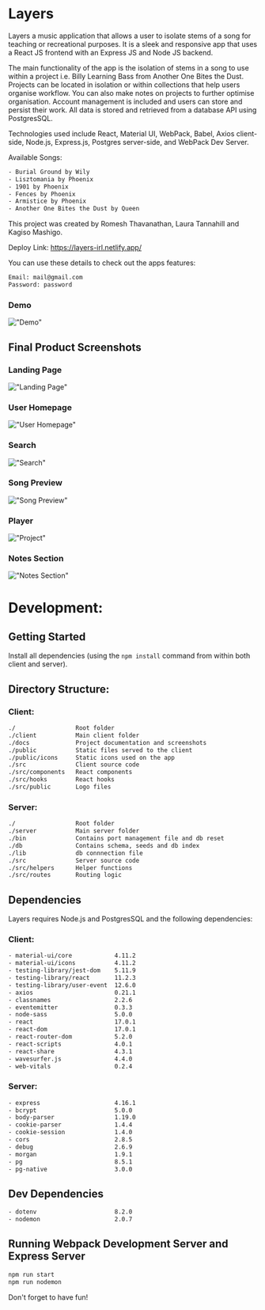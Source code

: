 # Layers

Layers a music application that allows a user to isolate stems of a song for teaching or recreational purposes. It is a sleek and responsive app that uses a React JS frontend with an Express JS and Node JS backend. 

The main functionality of the app is the isolation of stems in a song to use within a project i.e. Billy Learning Bass from Another One Bites the Dust. Projects can be located in isolation or within collections that help users organise workflow. You can also make notes on projects to further optimise organisation. Account management is included and users can store and persist their work. All data is stored and retrieved from a database API using PostgresSQL.

Technologies used include React, Material UI, WebPack, Babel, Axios client-side, Node.js, Express.js, Postgres server-side, and WebPack Dev Server.

Available Songs:
```sh
- Burial Ground by Wily
- Lisztomania by Phoenix
- 1901 by Phoenix
- Fences by Phoenix
- Armistice by Phoenix
- Another One Bites the Dust by Queen
```

This project was created by Romesh Thavanathan, Laura Tannahill and Kagiso Mashigo.

Deploy Link: https://layers-irl.netlify.app/

You can use these details to check out the apps features:
```sh
Email: mail@gmail.com
Password: password
```

### Demo
!["Demo"](https://github.com/rothavanathan/LHL-final-project/blob/master/client/docs/layers.gif?raw=true)

## Final Product Screenshots
### Landing Page
!["Landing Page"](https://github.com/rothavanathan/LHL-final-project/blob/readme/client/docs/Entry.png?raw=true)
### User Homepage
!["User Homepage"](https://github.com/rothavanathan/LHL-final-project/blob/readme/client/docs/Home.png?raw=true)
### Search
!["Search"](https://github.com/rothavanathan/LHL-final-project/blob/readme/client/docs/Search.png?raw=true)
### Song Preview
!["Song Preview"](https://github.com/rothavanathan/LHL-final-project/blob/readme/client/docs/Song%20Preview.png?raw=true)
### Player
!["Project"](https://github.com/rothavanathan/LHL-final-project/blob/readme/client/docs/Player.png?raw=true)
### Notes Section
!["Notes Section"](https://github.com/rothavanathan/LHL-final-project/blob/readme/client/docs/Notes.png?raw=true)

# Development:

## Getting Started

Install all dependencies (using the `npm install` command from within both client and server).

## Directory Structure:

### Client:

```sh
./                 Root folder
./client           Main client folder
./docs             Project documentation and screenshots
./public           Static files served to the client
./public/icons     Static icons used on the app
./src              Client source code
./src/components   React components
./src/hooks        React hooks
./src/public       Logo files
```

### Server:

```sh
./                 Root folder
./server           Main server folder
./bin              Contains port management file and db reset
./db               Contains schema, seeds and db index
./lib              db connnection file
./src              Server source code
./src/helpers      Helper functions
./src/routes       Routing logic
```

## Dependencies

Layers requires Node.js and PostgresSQL and the following dependencies:

### Client:

```sh
- material-ui/core            4.11.2
- material-ui/icons           4.11.2
- testing-library/jest-dom    5.11.9
- testing-library/react       11.2.3
- testing-library/user-event  12.6.0
- axios                       0.21.1
- classnames                  2.2.6
- eventemitter                0.3.3
- node-sass                   5.0.0
- react                       17.0.1
- react-dom                   17.0.1
- react-router-dom            5.2.0
- react-scripts               4.0.1
- react-share                 4.3.1
- wavesurfer.js               4.4.0
- web-vitals                  0.2.4
```

### Server:

```sh
- express                     4.16.1
- bcrypt                      5.0.0
- body-parser                 1.19.0
- cookie-parser               1.4.4
- cookie-session              1.4.0
- cors                        2.8.5
- debug                       2.6.9
- morgan                      1.9.1
- pg                          8.5.1
- pg-native                   3.0.0
```

## Dev Dependencies

```sh
- dotenv                      8.2.0
- nodemon                     2.0.7
```

## Running Webpack Development Server and Express Server

```sh
npm run start
npm run nodemon
```

Don't forget to have fun!